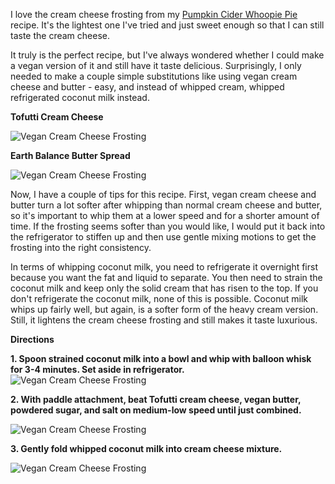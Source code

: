 I love the cream cheese frosting from my [Pumpkin Cider Whoopie Pie](http://www.eastmeetskitchen.com/recipes/pumpkin-cider-whoopie-pie.html) recipe.  It's the lightest one I've tried and just sweet enough so that I can still taste the cream cheese.  

It truly is the perfect recipe, but I've always wondered whether I could make a vegan version of it and still have it taste delicious.  Surprisingly, I only needed to make a couple simple substitutions like using vegan cream cheese and butter - easy, and instead of whipped cream, whipped refrigerated coconut milk instead.

__Tofutti Cream Cheese__

![Vegan Cream Cheese Frosting](../img/119-2.jpg "")


__Earth Balance Butter Spread__

![Vegan Cream Cheese Frosting](../img/119-3.jpg "")

Now, I have a couple of tips for this recipe.  First, vegan cream cheese and butter turn a lot softer after whipping than normal cream cheese and butter, so it's important to whip them at a lower speed and for a shorter amount of time.  If the frosting seems softer than you would like, I would put it back into the refrigerator to stiffen up and then use gentle mixing motions to get the frosting into the right consistency.

In terms of whipping coconut milk, you need to refrigerate it overnight first because you want the fat and liquid to separate.  You then need to strain the coconut milk and keep only the solid cream that has risen to the top.  If you don't refrigerate the coconut milk, none of this is possible.  Coconut milk whips up fairly well, but again, is a softer form of the heavy cream version.  Still, it lightens the cream cheese frosting and still makes it taste luxurious.



__Directions__

__1. Spoon strained coconut milk into a bowl and whip with balloon whisk for 3-4 minutes.  Set aside in refrigerator.__  
![Vegan Cream Cheese Frosting](../img/119-5.jpg "")

__2. With paddle attachment, beat Tofutti cream cheese, vegan butter, powdered sugar, and salt on medium-low speed until just combined.__  

![Vegan Cream Cheese Frosting](../img/119-4.jpg "")

__3. Gently fold whipped coconut milk into cream cheese mixture.__  

![Vegan Cream Cheese Frosting](../img/119-6.jpg "")